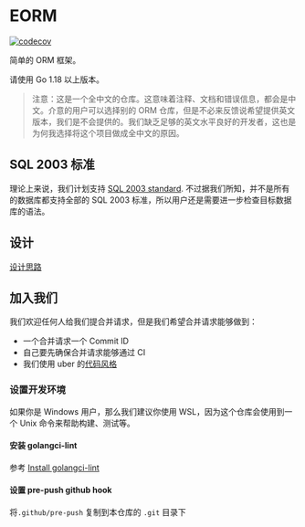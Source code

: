 # EORM

[![codecov](https://codecov.io/gh/gotomicro/eorm/branch/main/graph/badge.svg?token=vc0BDor3Lk)](https://codecov.io/gh/gotomicro/eorm)

简单的 ORM 框架。

请使用 Go 1.18 以上版本。

> 注意：这是一个全中文的仓库。这意味着注释、文档和错误信息，都会是中文。介意的用户可以选择别的 ORM 仓库，但是不必来反馈说希望提供英文版本，我们是不会提供的。我们缺乏足够的英文水平良好的开发者，这也是为何我选择将这个项目做成全中文的原因。

## SQL 2003 标准
理论上来说，我们计划支持 [SQL 2003 standard](https://ronsavage.github.io/SQL/sql-2003-2.bnf.html#query%20specification). 不过据我们所知，并不是所有的数据库都支持全部的 SQL 2003 标准，所以用户还是需要进一步检查目标数据库的语法。

## 设计

[设计思路](./docs/design.md)

## 加入我们

我们欢迎任何人给我们提合并请求，但是我们希望合并请求能够做到：
- 一个合并请求一个 Commit ID
- 自己要先确保合并请求能够通过 CI
- 我们使用 uber 的[代码风格](https://github.com/uber-go/guide/blob/master/style.md)

### 设置开发环境

如果你是 Windows 用户，那么我们建议你使用 WSL，因为这个仓库会使用到一个 Unix 命令来帮助构建、测试等。

#### 安装 golangci-lint
参考 [Install golangci-lint](https://golangci-lint.run/usage/install/)
#### 设置 pre-push github hook
将`.github/pre-push` 复制到本仓库的 `.git` 目录下
